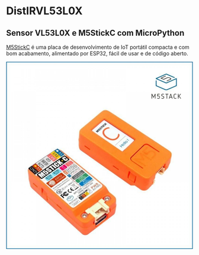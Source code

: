 # DistIRVL53L0X

## Sensor VL53L0X e M5StickC com MicroPython

[M5StickC](https://m5stack.com/products/stick-c) é uma placa de desenvolvimento de IoT portátil compacta e com bom acabamento, alimentado por ESP32, fácil de usar e de código aberto.

![image](imagens/M5StickC.jpg)
